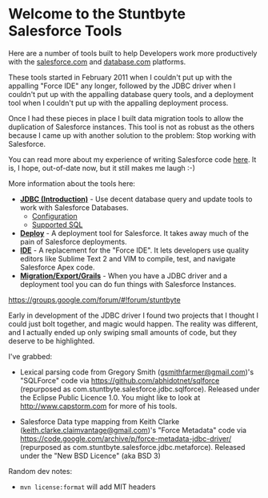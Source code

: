 # Welcome to the Stuntbyte Salesforce Tools

Here are a number of tools built to help Developers work more productively with the [salesforce.com](http://www.salesforce.com/) and [database.com](http://www.database.com/) platforms.

These tools started in February 2011 when I couldn't put up with the appalling "Force IDE" any longer, followed by the JDBC driver when I couldn't
put up with the appalling database query tools, and a deployment tool when I couldn't put up with the appalling deployment process.

Once I had these pieces in place I built data migration tools to allow the duplication of Salesforce instances. This tool is not as robust as the others because
I came up with another solution to the problem: Stop working with Salesforce.

You can read more about my experience of writing Salesforce code [here](https://docs.google.com/document/d/1piRkevGOfv1GFcqFb5fRFs4yUIFMK9a-mRW82EJzMQ8/edit?usp=sharing).
It is, I hope, out-of-date now, but it still makes me laugh :-)

More information about the tools here:

*   **[JDBC (Introduction)](jdbc/README.md)** - Use decent database query and update tools to work with Salesforce Databases.
    * [Configuration](jdbc/docs/jdbc-configuration.md)
    * [Supported SQL](jdbc/docs/sql.md)
*   **[Deploy](deployment/README.md)** - A deployment tool for Salesforce. It takes away much of the pain of Salesforce deployments.
*   **[IDE](editors/README.md)** - A replacement for the "Force IDE". It lets developers use quality editors like Sublime Text 2 and VIM to compile, test, and navigate Salesforce Apex code.
*   **[Migration/Export/Grails](migration/README.md)** - When you have a JDBC driver and a deployment tool you can do fun things with Salesforce Instances.

https://groups.google.com/forum/#!forum/stuntbyte

Early in development of the JDBC driver I found two projects that I thought I could just bolt together, and magic would
happen. The reality was different, and I actually ended up only swiping small amounts of code, but they deserve to be highlighted.

I've grabbed:

* Lexical parsing code from Gregory Smith (gsmithfarmer@gmail.com)'s "SQLForce" code
via https://github.com/abhidotnet/sqlforce (repurposed as com.stuntbyte.salesforce.jdbc.sqlforce).
Released under the Eclipse Public Licence 1.0. You might like to look at http://www.capstorm.com for more of his tools.

* Salesforce Data type mapping from Keith Clarke (keith.clarke.claimvantage@gmail.com)'s "Force Metadata" code
via https://code.google.com/archive/p/force-metadata-jdbc-driver/ (repurposed as com.stuntbyte.salesforce.jdbc.metaforce).
Released under the "New BSD Licence" (aka BSD 3)

Random dev notes:
* ```mvn license:format``` will add MIT headers